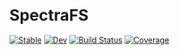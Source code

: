 # SpectraFS

[![Stable](https://img.shields.io/badge/docs-stable-blue.svg)](https://ggebbie.github.io/SpectraFS.jl/stable)
[![Dev](https://img.shields.io/badge/docs-dev-blue.svg)](https://ggebbie.github.io/SpectraFS.jl/dev)
[![Build Status](https://github.com/ggebbie/SpectraFS.jl/actions/workflows/CI.yml/badge.svg?branch=main)](https://github.com/ggebbie/SpectraFS.jl/actions/workflows/CI.yml?query=branch%3Amain)
[![Coverage](https://codecov.io/gh/ggebbie/SpectraFS.jl/branch/main/graph/badge.svg)](https://codecov.io/gh/ggebbie/SpectraFS.jl)
